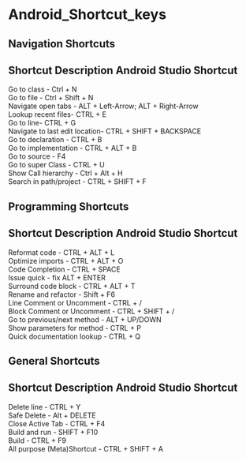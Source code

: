 # Android_Shortcut_keys  
## Navigation Shortcuts  
## Shortcut Description	Android Studio Shortcut  
Go to class -	Ctrl + N  
Go to file	- Ctrl + Shift + N  
Navigate open tabs	- ALT + Left-Arrow; ALT + Right-Arrow  
Lookup recent files-	CTRL + E  
Go to line-	CTRL + G  
Navigate to last edit location-	CTRL + SHIFT + BACKSPACE  
Go to declaration -	CTRL + B  
Go to implementation -	CTRL + ALT + B  
Go to source -	F4  
Go to super Class -	CTRL + U  
Show Call hierarchy -	Ctrl + Alt + H  
Search in path/project -	CTRL + SHIFT + F  
## Programming Shortcuts  
## Shortcut Description	Android Studio Shortcut  
Reformat code -	CTRL + ALT + L  
Optimize imports -	CTRL + ALT + O  
Code Completion -	CTRL + SPACE  
Issue quick - fix	ALT + ENTER  
Surround code block -	CTRL + ALT + T  
Rename and refactor -	Shift + F6  
Line Comment or Uncomment -	CTRL + /  
Block Comment or Uncomment -	CTRL + SHIFT + /  
Go to previous/next method -	ALT + UP/DOWN  
Show parameters for method -	CTRL + P  
Quick documentation lookup -	CTRL + Q  
## General Shortcuts  
## Shortcut Description	Android Studio Shortcut  
Delete line -	CTRL + Y  
Safe Delete -	Alt + DELETE  
Close Active Tab -	CTRL + F4  
Build and run -	SHIFT + F10  
Build -	CTRL + F9  
All purpose (Meta)Shortcut -	CTRL + SHIFT + A  
